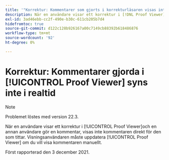 ```yaml
---
title: '"Korrektur: Kommentarer som gjorts i korrekturläsaren visas inte i realtid'
description: När en användare visar ett korrektur i [!DNL Proof Viewer]och en annan användare gör en kommentar, visas inte kommentaren direkt för den som tittar.
exl-id: 3ad46ebb-cc2f-490e-b30c-611cb205b7d4
hidefromtoc: true
source-git-commit: d122c128b926167a00c7149cb88392b618486876
workflow-type: tm+mt
source-wordcount: '92'
ht-degree: 0%

---
```


# Korrektur: Kommentarer gjorda i [!UICONTROL Proof Viewer] syns inte i realtid

>[!NOTE]
>
>Problemet löstes med version 22.3.

När en användare visar ett korrektur i [!UICONTROL Proof Viewer]och en annan användare gör en kommentar, visas inte kommentaren direkt för den som tittar. Visningsanvändaren måste uppdatera [!UICONTROL Proof Viewer] om du vill visa kommentaren manuellt.

Först rapporterad den 3 december 2021.
